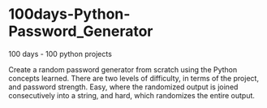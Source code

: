 # 100days-Python-Password_Generator
100 days - 100 python projects

Create a random password generator from scratch using the Python concepts learned. There are two levels of difficulty, in terms of the project, and password strength. Easy, where the randomized output is joined consecutively into a string, and hard, which randomizes the entire output.
